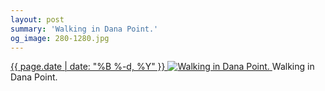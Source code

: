 ```yaml
---
layout: post
summary: 'Walking in Dana Point.'
og_image: 280-1280.jpg
---
```


<p>
 <time>
  <a href="/280">
   {{ page.date | date: "%B %-d, %Y" }}
  </a>
 </time>
 <a href="/280">
  <img alt="Walking in Dana Point." sizes="(min-width: 700px) 50vw, calc(100vw - 2rem)" src="{{ site.assets_url }}/280-640.jpg" srcset="{{ site.assets_url }}/280-1280.jpg 1280w, {{ site.assets_url }}/280-960.jpg 960w, {{ site.assets_url }}/280-640.jpg 640w, {{ site.assets_url }}/280-320.jpg 320w"/>
 </a>
 <span>
  Walking in Dana Point.
 </span>
</p>

